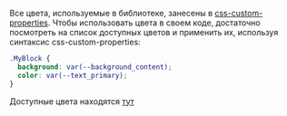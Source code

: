 Все цвета, используемые в библиотеке, занесены в [css-custom-properties](https://developer.mozilla.org/en-US/docs/Web/CSS/--*).
Чтобы использовать цвета в своем коде, достаточно посмотреть на список доступных цветов и применить их, используя
синтаксис css-custom-properties:

```css static
.MyBlock {
  background: var(--background_content);
  color: var(--text_primary);
}
```

Доступные цвета находятся [тут](https://github.com/VKCOM/VKUI/blob/master/src/styles/bright_light.css)
